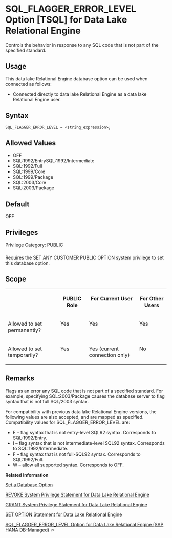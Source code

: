 <!-- loioa6561a9684f21015b8c7dfeda2c69941 -->

# SQL\_FLAGGER\_ERROR\_LEVEL Option \[TSQL\] for Data Lake Relational Engine

Controls the behavior in response to any SQL code that is not part of the specified standard.



<a name="loioa6561a9684f21015b8c7dfeda2c69941__section_fq2_gpq_znb"/>

## Usage

This data lake Relational Engine database option can be used when connected as follows:

-   Connected directly to data lake Relational Engine as a data lake Relational Engine user.



<a name="loioa6561a9684f21015b8c7dfeda2c69941__sql_flagger_error_syntax1"/>

## Syntax

```
SQL_FLAGGER_ERROR_LEVEL = <string_expression>;
```



<a name="loioa6561a9684f21015b8c7dfeda2c69941__sql_flagger_error_values1"/>

## Allowed Values

-   OFF
-   SQL:1992/EntrySQL:1992/Intermediate
-   SQL:1992/Full
-   SQL:1999/Core
-   SQL:1999/Package
-   SQL:2003/Core
-   SQL:2003/Package



<a name="loioa6561a9684f21015b8c7dfeda2c69941__sql_flagger_error_default1"/>

## Default

OFF



<a name="loioa6561a9684f21015b8c7dfeda2c69941__sql_flagger_error_priv1"/>

## Privileges

Privilege Category: PUBLIC



### 

Requires the SET ANY CUSTOMER PUBLIC OPTION system privilege to set this database option.



<a name="loioa6561a9684f21015b8c7dfeda2c69941__sql_flagger_error_scope1"/>

## Scope


<table>
<tr>
<th valign="top">

 

</th>
<th valign="top">

PUBLIC Role

</th>
<th valign="top">

For Current User

</th>
<th valign="top">

For Other Users

</th>
</tr>
<tr>
<td valign="top">

Allowed to set permanently?

</td>
<td valign="top">

Yes

</td>
<td valign="top">

Yes

</td>
<td valign="top">

Yes

</td>
</tr>
<tr>
<td valign="top">

Allowed to set temporarily?

</td>
<td valign="top">

Yes

</td>
<td valign="top">

Yes \(current connection only\)

</td>
<td valign="top">

No

</td>
</tr>
</table>



<a name="loioa6561a9684f21015b8c7dfeda2c69941__sql_flagger_error_remarks1"/>

## Remarks

Flags as an error any SQL code that is not part of a specified standard. For example, specifying SQL:2003/Package causes the database server to flag syntax that is not full SQL/2003 syntax.

For compatibility with previous data lake Relational Engine versions, the following values are also accepted, and are mapped as specified. Compatibility values for SQL\_FLAGGER\_ERROR\_LEVEL are:

-   E – flag syntax that is not entry-level SQL92 syntax. Corresponds to SQL:1992/Entry.
-   I – flag syntax that is not intermediate-level SQL92 syntax. Corresponds to SQL:1992/Intermediate.
-   F – flag syntax that is not full-SQL92 syntax. Corresponds to SQL:1992/Full.
-   W – allow all supported syntax. Corresponds to OFF.

**Related Information**  


[Set a Database Option](set-a-database-option-0dcb893.md "You set options with the SET OPTION statement.")

[REVOKE System Privilege Statement for Data Lake Relational Engine](../080-sql-statements/revoke-system-privilege-statement-for-data-lake-relational-engine-a3eadda.md "Removes specific system privileges from specific users and the right to administer the privilege.")

[GRANT System Privilege Statement for Data Lake Relational Engine](../080-sql-statements/grant-system-privilege-statement-for-data-lake-relational-engine-a3dfcb0.md "Grants specific system privileges to users or roles, with or without administrative rights.")

[SET OPTION Statement for Data Lake Relational Engine](../080-sql-statements/set-option-statement-for-data-lake-relational-engine-a625da7.md "Changes options that affect the behavior of the database and its compatibility with Transact-SQL. Setting the value of an option can change the behavior for all users or an individual user, in either a temporary or permanent scope.")

[SQL_FLAGGER_ERROR_LEVEL Option for Data Lake Relational Engine (SAP HANA DB-Managed)](https://help.sap.com/viewer/a898e08b84f21015969fa437e89860c8/2023_4_QRC/en-US/8d0419f947274ddfb7c2be8bb35ac237.html "Controls the behavior in response to any SQL code that is not part of the specified standard.") :arrow_upper_right:

